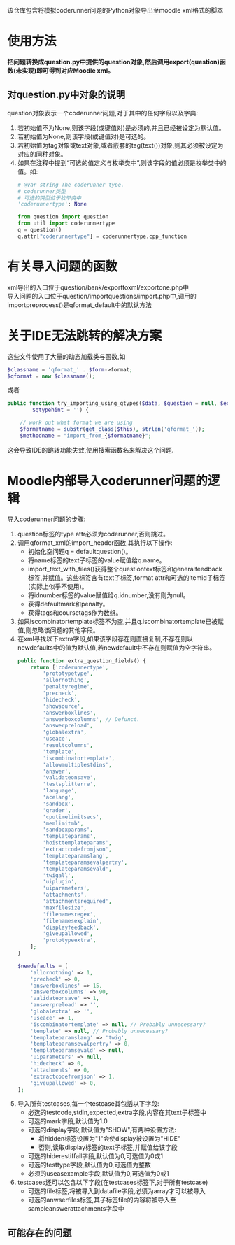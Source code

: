 该仓库包含将模拟coderunner问题的Python对象导出至moodle xml格式的脚本

# 使用方法
**把问题转换成question.py中提供的question对象,然后调用export(question)函数(未实现)即可得到对应Moodle xml。**

## 对question.py中对象的说明
question对象表示一个coderunner问题,对于其中的任何字段以及字典:
1. 若初始值不为None,则该字段(或键值对)是必须的,并且已经被设定为默认值。
2. 若初始值为None,则该字段(或键值对)是可选的。
3. 若初始值为tag对象或text对象,或者嵌套的tag(text())对象,则其必须被设定为对应的同种对象。
4. 如果在注释中提到“可选的值定义与枚举类中”,则该字段的值必须是枚举类中的值。如:
   ```python
   # @var string The coderunner type.
   # coderunner类型
   # 可选的类型位于枚举类中
   'coderunnertype': None
   ```
   ```python
   from question import question
   from util import coderunnertype
   q = question()
   q.attr["coderunnertype"] = coderunnertype.cpp_function
   ```


# 有关导入问题的函数

xml导出的入口位于question/bank/exporttoxml/exportone.php中  
导入问题的入口位于question/importquestions/import.php中,调用的importpreprocess()是qformat_default中的默认方法

# 关于IDE无法跳转的解决方案

这些文件使用了大量的动态加载类与函数,如
```php
$classname = 'qformat_' . $form->format;
$qformat = new $classname();
```
或者
```php
public function try_importing_using_qtypes($data, $question = null, $extra = null,
        $qtypehint = '') {

    // work out what format we are using
    $formatname = substr(get_class($this), strlen('qformat_'));
    $methodname = "import_from_{$formatname}";
```
这会导致IDE的跳转功能失效,使用搜索函数名来解决这个问题.

# Moodle内部导入coderunner问题的逻辑

导入coderunner问题的步骤:
1. question标签的type attr必须为coderunner,否则跳过。
2. 调用qformat_xml的import_header函数,其执行以下操作:
   - 初始化空问题q = defaultquestion()。
   - 将name标签的text子标签的value赋值给q.name。
   - import_text_with_files()获得整个questiontext标签和generalfeedback标签,并赋值。这些标签含有text子标签,format attr和可选的itemid子标签(实际上似乎不使用)。
   - 将idnumber标签的value赋值给q.idnumber,没有则为null。
   - 获得defaultmark和penalty。
   - 获得tags和coursetags作为数组。
3. 如果iscombinatortemplate标签不为空,并且q.iscombinatortemplate已被赋值,则忽略该问题的其他字段。
4. 在xml寻找以下extra字段,如果该字段存在则直接复制,不存在则以newdefaults中的值为默认值,若newdefault中不存在则赋值为空字符串。
    ```php
    public function extra_question_fields() {
        return ['coderunnertype',
            'prototypetype',
            'allornothing',
            'penaltyregime',
            'precheck',
            'hidecheck',
            'showsource',
            'answerboxlines',
            'answerboxcolumns', // Defunct.
            'answerpreload',
            'globalextra',
            'useace',
            'resultcolumns',
            'template',
            'iscombinatortemplate',
            'allowmultiplestdins',
            'answer',
            'validateonsave',
            'testsplitterre',
            'language',
            'acelang',
            'sandbox',
            'grader',
            'cputimelimitsecs',
            'memlimitmb',
            'sandboxparams',
            'templateparams',
            'hoisttemplateparams',
            'extractcodefromjson',
            'templateparamslang',
            'templateparamsevalpertry',
            'templateparamsevald',
            'twigall',
            'uiplugin',
            'uiparameters',
            'attachments',
            'attachmentsrequired',
            'maxfilesize',
            'filenamesregex',
            'filenamesexplain',
            'displayfeedback',
            'giveupallowed',
            'prototypeextra',
        ];
    }
   
    $newdefaults = [
        'allornothing' => 1,
        'precheck' => 0,
        'answerboxlines' => 15,
        'answerboxcolumns' => 90,
        'validateonsave' => 1,
        'answerpreload' => '',
        'globalextra' => '',
        'useace' => 1,
        'iscombinatortemplate' => null, // Probably unnecessary?
        'template' => null, // Probably unnecessary?
        'templateparamslang' => 'twig',
        'templateparamsevalpertry' => 0,
        'templateparamsevald' => null,
        'uiparameters' => null,
        'hidecheck' => 0,
        'attachments' => 0,
        'extractcodefromjson' => 1,
        'giveupallowed' => 0,
    ];
    ```
5. 导入所有testcases,每一个testcase其包括以下字段:
   - 必选的testcode,stdin,expected,extra字段,内容在其text子标签中
   - 可选的mark字段,默认值为1.0
   - 可选的display字段,默认值为"SHOW",有两种设置方法:
     - 将hidden标签设置为"1"会使display被设置为"HIDE"
     - 否则,读取display标签的text子标签,并赋值给该字段
   - 可选的hiderestiffail字段,默认值为0,可选值为0或1
   - 可选的testtype字段,默认值为0,可选值为整数
   - 必须的useasexample字段,默认值为0,可选值为0或1
6. testcases还可以包含以下字段(在testcases标签下,对于所有testcase)
   - 可选的file标签,将被导入到datafile字段,必须为array才可以被导入
   - 可选的anwserfiles标签,其子标签file的内容将被导入至sampleanswerattachments字段中

## 可能存在的问题
